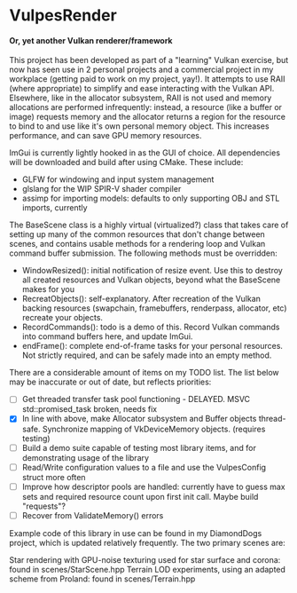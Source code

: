 # VulpesRender
#### Or, yet another Vulkan renderer/framework

This project has been developed as part of a "learning" Vulkan exercise, but now has seen use 
in 2 personal projects and a commercial project in my workplace (getting paid to work on my
project, yay!). It attempts to use RAII (where appropriate) to simplify and ease interacting
with the Vulkan API. Elsewhere, like in the allocator subsystem, RAII is not used and memory 
allocations are performed infrequently: instead, a resource (like a buffer or image) requests
memory and the allocator returns a region for the resource to bind to and use like it's own
personal memory object. This increases performance, and can save GPU memory resources.

ImGui is currently lightly hooked in as the GUI of choice. All dependencies will be downloaded
and build after using CMake. These include:

- GLFW for windowing and input system management
- glslang for the WIP SPIR-V shader compiler
- assimp for importing models: defaults to only supporting OBJ and STL imports, currently

The BaseScene class is a highly virtual (virtualized?) class that takes care of setting up many of
the common resources that don't change between scenes, and contains usable methods for a rendering
loop and Vulkan command buffer submission. The following methods must be overridden:

- WindowResized(): initial notification of resize event. Use this to destroy all created resources and Vulkan objects, beyond what the BaseScene makes for you
- RecreatObjects(): self-explanatory. After recreation of the Vulkan backing resources (swapchain, framebuffers, renderpass, allocator, etc) recreate your objects.
- RecordCommands(): todo is a demo of this. Record Vulkan commands into command buffers here, and update ImGui.
- endFrame(): complete end-of-frame tasks for your personal resources. Not strictly required, and can be safely made into an empty method.

There are a considerable amount of items on my TODO list. The list below may be inaccurate or out of date, but reflects priorities:

- [ ] Get threaded transfer task pool functioning - DELAYED. MSVC std::promised_task broken, needs fix
- [x] In line with above, make Allocator subsystem and Buffer objects thread-safe. Synchronize mapping of VkDeviceMemory objects. (requires testing)
- [ ] Build a demo suite capable of testing most library items, and for demonstrating usage of the library
- [ ] Read/Write configuration values to a file and use the VulpesConfig struct more often
- [ ] Improve how descriptor pools are handled: currently have to guess max sets and required resource count upon first init call. Maybe build "requests"?
- [ ] Recover from ValidateMemory() errors

Example code of this library in use can be found in my DiamondDogs project, which is updated relatively frequently. The two primary scenes are:

Star rendering with GPU-noise texturing used for star surface and corona: found in scenes/StarScene.hpp
Terrain LOD experiments, using an adapted scheme from Proland: found in scenes/Terrain.hpp